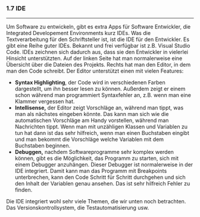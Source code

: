 ### 1.7 IDE
---

Um Software zu entwickeln, gibt es extra Apps für Software Entwickler, die Integrated Developement Environments kurz IDEs. Was die Textverarbeitung für den Schriftsteller ist, ist die IDE für den Entwickler. Es gibt eine Reihe guter IDEs. Bekannt und frei verfügbar ist z.B. Visual Studio Code. IDEs zeichnen sich dadurch aus, dass sie den Entwickler in vielerlei Hinsicht unterstützten. Auf der linken Seite hat man normalerweise eine Übersicht über die Dateien des Projekts. Rechts hat man den Editor, in dem man den Code schreibt. Der Editor unterstützt einen mit vielen Features:

- **Syntax Highlighting**, der Code wird in verschiedenen Farben dargestellt, um ihn besser lesen zu können. Außerdem zeigt er einem schon während man programmiert Syntaxfehler an, z.B. wenn man eine Klammer vergessen hat. 
- **Intellisense,** der Editor zeigt Vorschläge an, während man tippt, was man als nächstes eingeben könnte. Das kann man sich wie die automatischen Vorschläge am Handy vorstellen, während man Nachrichten tippt. Wenn man mit unzähligen Klassen und Variablen zu tun hat dann ist das sehr hilfreich, wenn man einen Buchstaben eingibt und man bekommt die Vorschläge welche Variablen mit dem Buchstaben beginnen.
- **Debuggen,** nachdem Softwareprogramme sehr komplex werden können, gibt es die Möglichkeit, das Programm zu starten, sich mit einem Debugger anzuhängen. Dieser Debugger ist normalerweise in der IDE integriert. Damit kann man das Programm mit Breakpoints unterbrechen, kann den Code Schritt für Schritt durchgehen und sich den Inhalt der Variablen genau ansehen. Das ist sehr hilfreich Fehler zu finden.

Die IDE integriert wohl sehr viele Themen, die wir unten noch betrachten. Das Versionskontrollsystem, die Testautomatisierung usw.
